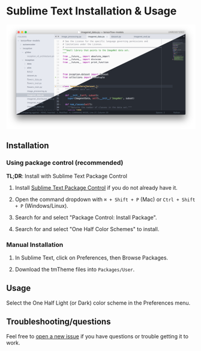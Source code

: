 # Sublime Text Installation & Usage

![screenshot: sublimetext](../screenshots/sublimetext.png)


## Installation
### Using package control (recommended)
__TL;DR__: Install with Sublime Text Package Control

1. Install [Sublime Text Package Control](https://packagecontrol.io/installation) if you do not already have it.

2. Open the command dropdown with `⌘ + Shift + P` (Mac) or `Ctrl + Shift + P` (Windows/Linux).

3. Search for and select "Package Control: Install Package".

4. Search for and select "One Half Color Schemes" to install.


### Manual Installation
1. In Sublime Text, click on Preferences, then Browse Packages.

2. Download the tmTheme files into `Packages/User`.


## Usage
Select the One Half Light (or Dark) color scheme in the Preferences menu.


## Troubleshooting/questions
Feel free to [open a new issue](https://github.com/sonph/onehalf/issues/new)
if you have questions or trouble getting it to work.